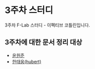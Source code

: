 # 3주차 스터디

3주차 F-Lab 스터디 - 이펙티브 코틀린입니다.

## 3주차에 대한 문서 정리 대상
- [윤원준](https://github.com/gamzagamza)
- [한태웅(hubert)](https://github.com/f-lab-hubert)

